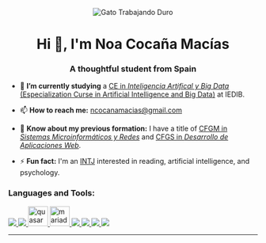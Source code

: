 <p align="center"><img src="https://user-images.githubusercontent.com/117761602/211220562-e477ce99-93b3-42b1-9f1d-9d4352151c6a.gif" alt="Gato Trabajando Duro"></p>

<h1 align="center">Hi 👋, I'm Noa Cocaña Macías</h1>
<h3 align="center">A thoughtful student from Spain</h3>

- 🌱 **I’m currently studying** a [CE in *Inteligencia Artifical y Big Data* (Especialization Curse in Artificial Intelligence and Big Data)](https://www.todofp.es/que-estudiar/familias-profesionales/informatica-comunicaciones/ce-inteligencia-artificial-bigdata.html) at IEDIB.

- 📫 **How to reach me:** ncocanamacias@gmail.com

- 📄 **Know about my previous formation:** I have a title of [CFGM in *Sistemas Microinformáticos y Redes*](https://www.todofp.es/que-estudiar/familias-profesionales/informatica-comunicaciones/sistemas-microniformaticos-redes.html) and [CFGS in *Desarrollo de Aplicaciones Web*](https://www.todofp.es/que-estudiar/familias-profesionales/informatica-comunicaciones/des-aplicaciones-web.html).

- ⚡ **Fun fact:** I'm an [INTJ](https://www.16personalities.com/intj-personality) interested in reading, artificial intelligence, and psychology.

<h3 align="left">Languages and Tools:</h3>
<p align="left">
<!--   <h4 align="left">Programming Languagues:</h3> -->
  <a href="https://skillicons.dev">
      <img src="https://skillicons.dev/icons?i=python,java,php" />
  </a>
<!--   <h4 align="left">Frontend Development:</h3> -->
  <a href="https://skillicons.dev">
      <img src="https://skillicons.dev/icons?i=html,css,sass,bootstrap,js,jquery,vue" />
  </a>
  <a href="https://quasar.dev/" target="_blank" rel="noreferrer">
    <img src="https://cdn.quasar.dev/logo/svg/quasar-logo.svg" alt="quasar" width="40" height="40"/>
  </a>
<!--   <h4 align="left">Databases:</h3> -->
  <a href="https://mariadb.org/" target="_blank" rel="noreferrer">
    <img src="https://www.vectorlogo.zone/logos/mariadb/mariadb-icon.svg" alt="mariadb" width="40" height="40"/>
  </a>
  <a href="https://skillicons.dev">
      <img src="https://skillicons.dev/icons?i=mongodb,mysql,sqlite,postgres" />
  </a>
<!--   <h4 align="left">Frameworks:</h3> -->
  <a href="https://skillicons.dev">
      <img src="https://skillicons.dev/icons?i=flask,spring,laravel" />
  </a>
<!--   <h4 align="left">Scripting:</h3> -->
  <a href="https://skillicons.dev">
      <img src="https://skillicons.dev/icons?i=bash,powershell" />
  </a>
<!--   <h4 align="left">Others:</h3> -->
  <a href="https://skillicons.dev">
      <img src="https://skillicons.dev/icons?i=vscode,git,maven,gulp,webpack,docker,postman,netlify" />
  </a>
</p>

---
